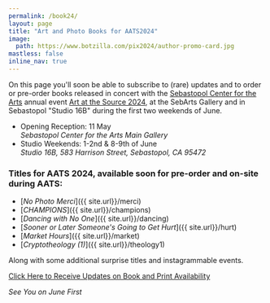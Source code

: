 ```yaml
---
permalink: /book24/
layout: page
title: "Art and Photo Books for AATS2024"
image:
  path: https://www.botzilla.com/pix2024/author-promo-card.jpg
mastless: false
inline_nav: true
---
```


On this page you'll soon be able to subscribe to (rare) updates and to order or pre-order books released in concert with the [Sebastopol Center for the Arts](https://www.sebarts.org/) annual event [Art at the Source 2024](https://www.artatthesource.org/), at the SebArts Gallery and in Sebastopol "Studio 16B" during the first two weekends of June.


* Opening Reception: 11 May<br/>_Sebastopol Center for the Arts Main Gallery_
* Studio Weekends: 1-2nd & 8-9th of June<br/>_Studio 16B, 583 Harrison Street, Sebastopol, CA 95472_

### Titles for AATS 2024, available soon for pre-order and on-site during AATS:

* [_No Photo Merci_]({{ site.url}}/merci)
* [_CHAMPIONS_]({{ site.url}}/champions)
* [_Dancing with No One_]({{ site.url}}/dancing)
* [_Sooner or Later Someone's Going to Get Hurt_]({{ site.url}}/hurt)
* [_Market Hours_]({{ site.url}}/market)
* [_Cryptotheology (1)_]({{ site.url}}/theology1)

Along with some additional surprise titles and instagrammable events.

<a class="btn btn--info btn--large" href="mailto:kevin+books@vumondo.com?subject=Updates%20on%20Books%20and%20Prints&body=Please%20keep%20me%20informed%20of%20updates%20on%20sales%20availability%20of%20your%20books%20and%20prints%20related%20to%20AATS%202024">Click Here to Receive Updates on Book and Print Availability</a>

_See You on June First_
